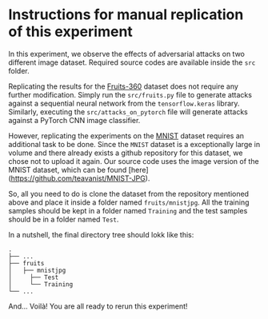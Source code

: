 # Instructions for manual replication of this experiment

In this experiment, we observe the effects of adversarial attacks on two different image dataset. Required source codes are available inside the `src` folder. 

Replicating the results for the [Fruits-360](https://www.kaggle.com/datasets/moltean/fruits) dataset does not require any further modification. 
Simply run the `src/fruits.py` file to generate attacks against a sequential neural network from the `tensorflow.keras` library. Similarly, 
executing the `src/attacks_on_pytorch` file will generate attacks against a PyTorch CNN image classifier.

However, replicating the experiments on the 
[MNIST](https://ieeexplore.ieee.org/abstract/document/6296535?casa_token=fGZ6RD4tMY0AAAAA:0JP1BDQ-5Ga4YMc2Vnlg7e5hhUC1iTMPWJW6E3EGzFDYBgYH1xfICUwDcEwUhd0JvdVHZJ3y)
dataset requires an additional task to be done. Since the `MNIST` dataset is a exceptionally large in volume and there already exists a github repository
for this dataset, we chose not to upload it again. Our source code uses the image version of the MNIST dataset, which can be found [here] 
(https://github.com/teavanist/MNIST-JPG). 

So, all you need to do is clone the dataset from the repository mentioned above and place it inside a folder named `fruits/mnistjpg`. All the training samples should be kept in a folder named `Training` and the test samples should be in a folder named `Test`. 

In a nutshell, the final directory tree should lokk like this:

    .
    ├── ...
    ├── fruits                    
    │   ├── mnistjpg         
    │     ├── Test         
    │     └── Training                
    └── ...

And... Voilà! You are all ready to rerun this experiment! 
